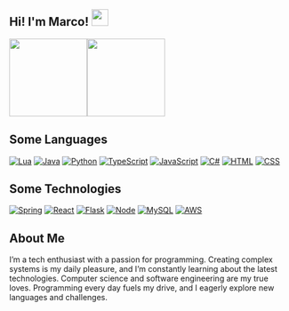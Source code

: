 ## Hi! I'm Marco! <img src="https://raw.githubusercontent.com/kaueMarques/kaueMarques/master/hi.gif" height="30px">

<div style="display:flex; justify-content:space-beetwen;">
   <img height="140em" src="https://github-readme-stats.vercel.app/api?username=mastrickdev&hide=contribs&show_icons=true&hide_title=true&theme=tokyonight">
   <img height="140em" src="https://github-readme-stats.vercel.app/api/top-langs/?username=mastrickdev&layout=compact&title_color=Ffffff&theme=tokyonight">
</div>

## Some Languages
[![Lua](https://img.shields.io/badge/Lua-2C2D72?style=for-the-badge&logo=lua&logoColor=white
)](lua.org)
[![Java](https://img.shields.io/badge/Java-ED8B00?style=for-the-badge&logo=openjdk&logoColor=white
)](lua.org)
[![Python](https://img.shields.io/badge/Python-14354C?style=for-the-badge&logo=python&logoColor=white
)](lua.org)
[![TypeScript](https://img.shields.io/badge/TypeScript-007ACC?style=for-the-badge&logo=typescript&logoColor=white
)](lua.org)
[![JavaScript](https://img.shields.io/badge/JavaScript-323330?style=for-the-badge&logo=javascript&logoColor=F7DF1E
)](lua.org)
[![C#](https://img.shields.io/badge/C%23-239120?style=for-the-badge&logo=c-sharp&logoColor=white
)](lua.org)
[![HTML](https://img.shields.io/badge/HTML-239120?style=for-the-badge&logo=html5&logoColor=white
)](lua.org)
[![CSS](https://img.shields.io/badge/CSS-239120?&style=for-the-badge&logo=css3&logoColor=white
)](lua.org)

## Some Technologies
[![Spring](https://img.shields.io/badge/Spring-6DB33F?style=for-the-badge&logo=spring&logoColor=white
)](lua.org)
[![React](https://img.shields.io/badge/React-20232A?style=for-the-badge&logo=react&logoColor=61DAFB
)](lua.org)
[![Flask](https://img.shields.io/badge/Flask-000000?style=for-the-badge&logo=flask&logoColor=white
)](lua.org)
[![Node](https://img.shields.io/badge/Node.js-43853D?style=for-the-badge&logo=node.js&logoColor=white
)](lua.org)
[![MySQL](https://img.shields.io/badge/MySQL-00000F?style=for-the-badge&logo=mysql&logoColor=white
)](lua.org)
[![AWS](https://img.shields.io/badge/Amazon_AWS-232F3E?style=for-the-badge&logo=amazon-aws&logoColor=white
)](lua.org)

## About Me
I’m a tech enthusiast with a passion for programming. Creating complex systems is my daily pleasure, and I’m constantly learning about the latest technologies. Computer science and software engineering are my true loves. Programming every day fuels my drive, and I eagerly explore new languages and challenges.
